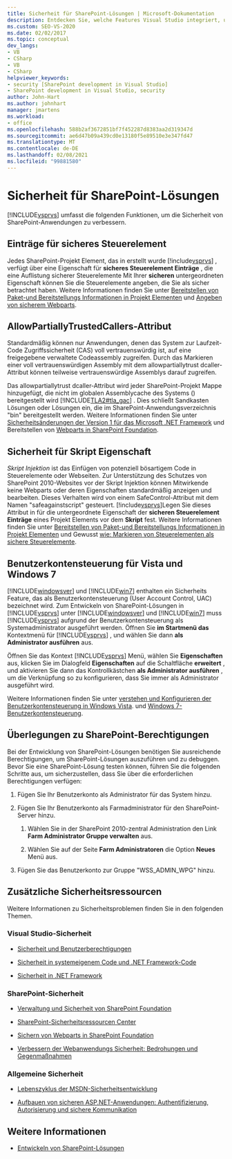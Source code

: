 ```yaml
---
title: Sicherheit für SharePoint-Lösungen | Microsoft-Dokumentation
description: Entdecken Sie, welche Features Visual Studio integriert, um die Sicherheit von SharePoint-Anwendungen zu verbessern.
ms.custom: SEO-VS-2020
ms.date: 02/02/2017
ms.topic: conceptual
dev_langs:
- VB
- CSharp
- VB
- CSharp
helpviewer_keywords:
- security [SharePoint development in Visual Studio]
- SharePoint development in Visual Studio, security
author: John-Hart
ms.author: johnhart
manager: jmartens
ms.workload:
- office
ms.openlocfilehash: 588b2af3672851bf7f452287d8383aa2d319347d
ms.sourcegitcommit: ae6d47b09a439cd0e13180f5e89510e3e347fd47
ms.translationtype: MT
ms.contentlocale: de-DE
ms.lasthandoff: 02/08/2021
ms.locfileid: "99881580"
---
```

# <a name="security-for-sharepoint-solutions"></a>Sicherheit für SharePoint-Lösungen
  [!INCLUDE[vsprvs](../sharepoint/includes/vsprvs-md.md)] umfasst die folgenden Funktionen, um die Sicherheit von SharePoint-Anwendungen zu verbessern.

## <a name="safe-control-entries"></a>Einträge für sicheres Steuerelement
 Jedes SharePoint-Projekt Element, das in erstellt wurde [!include[vsprvs](../sharepoint/includes/vsprvs-md.md)] , verfügt über eine Eigenschaft für **sicheres Steuerelement Einträge** , die eine Auflistung sicherer Steuerelemente Mit Ihrer **sicheren** untergeordneten Eigenschaft können Sie die Steuerelemente angeben, die Sie als sicher betrachtet haben. Weitere Informationen finden Sie unter [Bereitstellen von Paket-und Bereitstellungs Informationen in Projekt Elementen](../sharepoint/providing-packaging-and-deployment-information-in-project-items.md) und [Angeben von sicherem Webparts](/previous-versions/office/developer/sharepoint2003/dd583154(v=office.11)#specifying-safe-web-parts).

## <a name="allowpartiallytrustedcallers-attribute"></a>AllowPartiallyTrustedCallers-Attribut
 Standardmäßig können nur Anwendungen, denen das System zur Laufzeit-Code Zugriffssicherheit (CAS) voll vertrauenswürdig ist, auf eine freigegebene verwaltete Codeassembly zugreifen. Durch das Markieren einer voll vertrauenswürdigen Assembly mit dem allowpartiallytrust dcaller-Attribut können teilweise vertrauenswürdige Assemblys darauf zugreifen.

 Das allowpartiallytrust dcaller-Attribut wird jeder SharePoint-Projekt Mappe hinzugefügt, die nicht im globalen Assemblycache des Systems () bereitgestellt wird [!INCLUDE[TLA2#tla_gac](../sharepoint/includes/tla2sharptla-gac-md.md)] . Dies schließt Sandkasten Lösungen oder Lösungen ein, die im SharePoint-Anwendungsverzeichnis "bin" bereitgestellt werden. Weitere Informationen finden Sie unter [Sicherheitsänderungen der Version 1 für das Microsoft .NET Framework](/previous-versions/msp-n-p/ff921345(v=pandp.10)) und Bereitstellen von [Webparts in SharePoint Foundation](/previous-versions/office/developer/sharepoint-2010/cc768621(v=office.14)).

## <a name="safe-against-script-property"></a>Sicherheit für Skript Eigenschaft
 *Skript Injektion* ist das Einfügen von potenziell bösartigem Code in Steuerelemente oder Webseiten. Zur Unterstützung des Schutzes von SharePoint 2010-Websites vor der Skript Injektion können Mitwirkende keine Webparts oder deren Eigenschaften standardmäßig anzeigen und bearbeiten. Dieses Verhalten wird von einem SafeControl-Attribut mit dem Namen "safeagainstscript" gesteuert. [!include[vsprvs](../sharepoint/includes/vsprvs-md.md)]Legen Sie dieses Attribut in für die untergeordnete Eigenschaft der **sicheren Steuerelement Einträge** eines Projekt Elements vor dem **Skript** fest. Weitere Informationen finden Sie unter [Bereitstellen von Paket-und Bereitstellungs Informationen in Projekt Elementen](../sharepoint/providing-packaging-and-deployment-information-in-project-items.md) und Gewusst [wie: Markieren von Steuerelementen als sichere Steuerelemente](../sharepoint/how-to-mark-controls-as-safe-controls.md).

## <a name="vista-and-windows-7-user-account-control"></a>Benutzerkontensteuerung für Vista und Windows 7
 [!INCLUDE[windowsver](../sharepoint/includes/windowsver-md.md)] und [!INCLUDE[win7](../sharepoint/includes/win7-md.md)] enthalten ein Sicherheits Feature, das als Benutzerkontensteuerung (User Account Control, UAC) bezeichnet wird. Zum Entwickeln von SharePoint-Lösungen in [!INCLUDE[vsprvs](../sharepoint/includes/vsprvs-md.md)] unter [!INCLUDE[windowsver](../sharepoint/includes/windowsver-md.md)] und [!INCLUDE[win7](../sharepoint/includes/win7-md.md)] muss [!INCLUDE[vsprvs](../sharepoint/includes/vsprvs-md.md)] aufgrund der Benutzerkontensteuerung als Systemadministrator ausgeführt werden. Öffnen Sie **im Startmenü das** Kontextmenü für [!INCLUDE[vsprvs](../sharepoint/includes/vsprvs-md.md)] , und wählen Sie dann **als Administrator ausführen** aus.

 Öffnen Sie das Kontext [!INCLUDE[vsprvs](../sharepoint/includes/vsprvs-md.md)] Menü, wählen Sie **Eigenschaften** aus, klicken Sie im Dialogfeld **Eigenschaften** auf die Schaltfläche **erweitert** , und aktivieren Sie dann das Kontrollkästchen **als Administrator ausführen** , um die Verknüpfung so zu konfigurieren, dass Sie immer als Administrator ausgeführt wird.

 Weitere Informationen finden Sie unter [verstehen und Konfigurieren der Benutzerkontensteuerung in Windows Vista](/previous-versions/windows/it-pro/windows-vista/cc709628(v=ws.10)). und [Windows 7-Benutzerkontensteuerung](/previous-versions/windows/it-pro/windows-server-2008-R2-and-2008/cc731416(v=ws.10)).

## <a name="sharepoint-permissions-considerations"></a>Überlegungen zu SharePoint-Berechtigungen
 Bei der Entwicklung von SharePoint-Lösungen benötigen Sie ausreichende Berechtigungen, um SharePoint-Lösungen auszuführen und zu debuggen. Bevor Sie eine SharePoint-Lösung testen können, führen Sie die folgenden Schritte aus, um sicherzustellen, dass Sie über die erforderlichen Berechtigungen verfügen:

1. Fügen Sie Ihr Benutzerkonto als Administrator für das System hinzu.

2. Fügen Sie Ihr Benutzerkonto als Farmadministrator für den SharePoint-Server hinzu.

    1. Wählen Sie in der SharePoint 2010-zentral Administration den Link **Farm Administrator Gruppe verwalten** aus.

    2. Wählen Sie auf der Seite **Farm Administratoren** die Option **Neues** Menü aus.

3. Fügen Sie das Benutzerkonto zur Gruppe "WSS_ADMIN_WPG" hinzu.

## <a name="additional-security-resources"></a>Zusätzliche Sicherheitsressourcen
 Weitere Informationen zu Sicherheitsproblemen finden Sie in den folgenden Themen.

### <a name="visual-studio-security"></a>Visual Studio-Sicherheit

- [Sicherheit und Benutzerberechtigungen](/previous-versions/visualstudio/visual-studio-2010/ms165099(v=vs.100))

- [Sicherheit in systemeigenem Code und .NET Framework-Code](/previous-versions/visualstudio/visual-studio-2010/1787tk12(v=vs.100))

- [Sicherheit in .NET Framework](/previous-versions/dotnet/netframework-4.0/fkytk30f(v=vs.100))

### <a name="sharepoint-security"></a>SharePoint-Sicherheit

- [Verwaltung und Sicherheit von SharePoint Foundation](/previous-versions/office/developer/sharepoint-2010/ee537811(v=office.14))

- [SharePoint-Sicherheitsressourcen Center](/sharepoint/dev/)

- [Sichern von Webparts in SharePoint Foundation](/previous-versions/office/developer/sharepoint-2010/cc768613(v=office.14))

- [Verbessern der Webanwendungs Sicherheit: Bedrohungen und Gegenmaßnahmen](/previous-versions/msp-n-p/ff649874(v=pandp.10))

### <a name="general-security"></a>Allgemeine Sicherheit

- [Lebenszyklus der MSDN-Sicherheitsentwicklung](https://www.microsoft.com/msrc?rtc=1)

- [Aufbauen von sicheren ASP.NET-Anwendungen: Authentifizierung, Autorisierung und sichere Kommunikation](/previous-versions/msp-n-p/ff649100(v=pandp.10))

## <a name="see-also"></a>Weitere Informationen

- [Entwickeln von SharePoint-Lösungen](../sharepoint/developing-sharepoint-solutions.md)